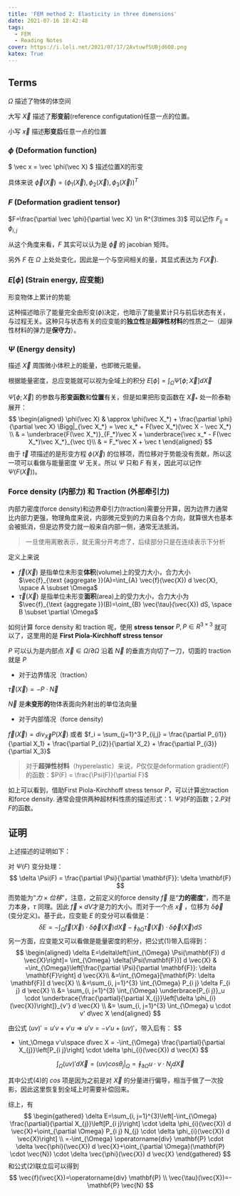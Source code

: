 ```yaml
---
title: 'FEM method 2: Elasticity in three dimensions'
date: 2021-07-16 18:42:48
tags: 
  - FEM
  - Reading Notes
cover: https://i.loli.net/2021/07/17/2AvtuwfSUBjd6O8.png
katex: True
---
```


## Terms

$\Omega$ 描述了物体的体空间

大写 $\vec X$ 描述了**形变前**(reference configutation)任意一点的位置。

小写 $\vec x$ 描述**形变后**任意一点的位置

### $\phi$  (**Deformation function**)

 $ \vec x = \vec \phi(\vec X) $  描述位置X的形变

具体来说 $\vec \phi(\vec X) = (\phi_1(\vec X), \phi_2(\vec X), \phi_3(\vec X))^T$



### $F$ (**Deformation gradient tensor**)

$F=\frac{\partial \vec \phi}{\partial \vec X} \in R^{3\times 3}$  可以记作 $F_{ij} = \phi_{i,j}$

从这个角度来看，$F$ 其实可以认为是 $\vec \phi$ 的 jacobian 矩阵。

另外 $F$ 在 $\Omega$ 上处处变化，因此是一个与空间相关的量，其显式表达为 $F(\vec X)$.



### $E[\phi]$ (**Strain energy**, 应变能)

形变物体上累计的势能

这种描述暗示了能量完全由形变($\phi$)决定，也暗示了能量累计只与前后状态有关，与过程无关。这种只与状态有关的应变能的**独立性**是**超弹性材料**的性质之一（超弹性材料的弹力是**保守力**）。



### $\Psi$ (**Energy density**)

描述 $\vec X$ 周围微小体积上的能量，也即微元能量。

根据能量密度，总应变能就可以视为全域上的积分 $E[\phi] = \int_\Omega \Psi[\phi;\vec X]d\vec X$ 

$\Psi[\phi;\vec X]$ 的参数与**形变函数**和**位置**有关，但是如果把形变函数在 $\vec X_*$ 处一阶泰勒展开：
$$
\begin{aligned}
\phi(\vec X) & \approx \phi(\vec X_*) + \frac{\partial \phi}{\partial \vec X} \Bigg|_{\vec X_*}
= \vec x_* + F(\vec X_*)(\vec X - \vec X_*) \\
& = \underbrace{F(\vec X_*)}_{F_*}\vec X + \underbrace{\vec x_* - F(\vec X_*)\vec X_*}_{\vec t}\\
& = F_*\vec X + \vec t
\end{aligned}
$$
由于 $\vec t$ 项描述的是形变方程 $\phi(\vec X)$ 的位移项，而位移对于势能没有贡献，所以这一项可以看做与能量密度 $\Psi$ 无关。所以 $\Psi$ 只和 $F$ 有关，因此可以记作 $\Psi(F(\vec X))$。 



### **Force density**  (内部力) 和 **Traction** (外部牵引力)

内部力密度(force density)和边界牵引力(traction)需要分开算，因为边界力通常比内部力更强，物理角度来说，内部微元受到的力来自各个方向，就算很大也基本会被抵消，但是边界受力就一般来自内部一侧，通常无法抵消。

> 一旦使用离散表示，就无需分开考虑了，后续部分只是在连续表示下分析

定义上来说

- $\vec f(\vec X)$ 是指单位未形变**体积**(volume)上的受力大小，合力大小 $\vec{f}_{\text {aggregate }}(A)=\int_{A} \vec{f}(\vec{X}) d \vec{X}, \space A \subset \Omega$
- $\vec \tau(\vec X)$ 是指单位未形变**面积**(area)上的受力大小，合力大小为 $\vec{f}_{\text {aggregate }}(B)=\oint_{B} \vec{\tau}(\vec{X}) dS, \space B \subset \partial \Omega$

如何计算 force density 和 traction 呢，使用 **stress tensor** $P, P \in R^{3\times3}$ 就可以了，这里用的是 **First Piola-Kirchhoff stress tensor**

$P$ 可以认为是内部点 $\vec X \in \Omega/\partial\Omega$ 沿着 $\vec N$ 的垂直方向切了一刀，切面的 traction 就是 $P$

- 对于边界情况（traction）

$\vec \tau(\vec X) = -P \cdot\vec N$

$\vec N$ 是**未变形的**物体表面向外射出的单位法向量

- 对于内部情况（force density)

$\vec f(\vec X) = div_{\vec X} P(\vec X)$ 或者 $f_i = \sum_{j=1}^3 P_{ij,j} = \frac{\partial P_{i1}}{\partial X_1} + \frac{\partial P_{i2}}{\partial X_2} + \frac{\partial P_{i3}}{\partial X_3}$

>  对于**超弹性材料**（hyperelastic）来说，$P$仅仅是deformation gradient($F$)的函数：$P(F) = \frac{\Psi(F)}{\partial F}$

如上可以看到，借助First Piola-Kirchhoff stress tensor $P$，可以计算出traction和force density. 通常会提供两种超材料性质的描述形式：1. $\Psi$对$F$的函数；2.$P$对$F$的函数。



## 证明

上述描述的证明如下：

对 $\Psi(F)$ 变分处理： 
$$
\delta \Psi(F) = \frac{\partial \Psi}{\partial \mathbf{F}}: \delta \mathbf{F}
$$
而势能为“$力 \times 位移$”，注意，之前定义的force density $\vec f$ 是“**力的密度**”，而不是力本身，$\tau$ 同理。因此 $\vec f \times dV$才是力的大小。而对于一个点 $\vec x$ ，位移为 $\delta \vec \phi$ (变分定义)。基于此，应变能 $E$ 的变分可以看做是：
$$
\delta E=-\int_{\Omega} \vec{f}(\vec{X}) \cdot \delta \vec{\phi}(\vec{X}) d \vec{X}-\oint_{\partial \Omega} \vec{\tau}(\vec{X}) \cdot \delta \vec{\phi}(\vec{X}) d S
$$
另一方面，应变能又可以看做是能量密度的积分，把公式(1)带入后得到：
$$
\begin{aligned}
\delta E=\delta\left[\int_{\Omega} \Psi(\mathbf{F}) d \vec{X}\right]= \int_{\Omega} \delta[\Psi(\mathbf{F})] d \vec{X}
& =\int_{\Omega}\left[\frac{\partial \Psi}{\partial \mathbf{F}}: \delta \mathbf{F}\right] d \vec{X}\\
&=\int_{\Omega}[\mathbf{P}: \delta \mathbf{F}] d \vec{X} \\
&=\sum_{i, j=1}^{3} \int_{\Omega} P_{i j} \delta F_{i j} d \vec{X} \\ 
&= \sum_{i, j=1}^{3} \int_{\Omega} \underbrace{P_{i j}}_u \cdot \underbrace{\frac{\partial}{\partial X_{j}}\left[\delta \phi_{i}(\vec{X})\right]}_{v'} d \vec{X} \\
&= \sum_{i, j=1}^{3} \int_{\Omega} u \cdot v' d\vec X
\end{aligned}
$$


由公式 $(uv)' = u'v + v'u \Longrightarrow u'v =  - v'u + (uv)'$，带入后有：
$$
- \int_\Omega v'u\space d\vec X = -\int_{\Omega} \frac{\partial}{\partial X_{j}}\left[P_{i j}\right] \cdot \delta \phi_{i}(\vec{X}) d \vec{X}
$$

$$
\int_\Omega (uv)' d\vec X = (uv) cos \theta_j \Bigg|_\Omega = \oint_{\partial \Omega} u \cdot v\cdot N_j d\vec X
$$

其中公式(4)的 $cos$ 项是因为之前是对 $\vec X$ 的分量进行偏导，相当于做了一次投影，因此这里恢复到全域上时需要补偿回来。

综上，有
$$
\begin{gathered}
\delta E=\sum_{i, j=1}^{3}\left[-\int_{\Omega} \frac{\partial}{\partial X_{j}}\left[P_{i j}\right] \cdot \delta \phi_{i}(\vec{X}) d \vec{X}+\oint_{\partial \Omega} P_{i j} N_{j} \cdot \delta \phi_{i}(\vec{X}) d \vec{X}\right] \\
=-\int_{\Omega} \operatorname{div} \mathbf{P} \cdot \delta \vec{\phi}(\vec{X}) d \vec{X}+\oint_{\partial \Omega}(\mathbf{P} \cdot \vec{N}) \cdot \delta \vec{\phi}(\vec{X}) d \vec{X}
\end{gathered}
$$
和公式(2)联立后可以得到
$$
\vec{f}(\vec{X})=\operatorname{div} \mathbf{P} \\
\vec{\tau}(\vec{X})=-\mathbf{P} \vec{N}
$$
